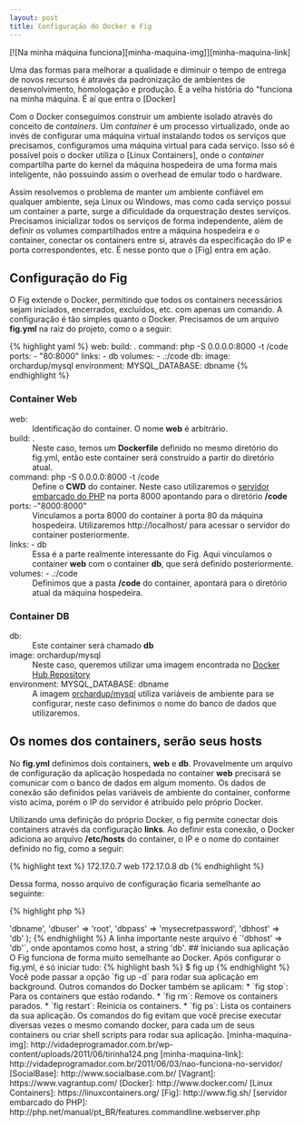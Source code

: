 ```yaml
---
layout: post
title: Configuração do Docker e Fig
---
```


[![Na minha máquina funciona][minha-maquina-img]][minha-maquina-link]

Uma das formas para melhorar a qualidade e diminuir o tempo de entrega de novos recursos é através da padronização de 
ambientes de desenvolvimento, homologação e produção. É a velha história do "funciona na minha máquina.
É aí que entra o [Docker]

Com o Docker conseguimos construir um ambiente isolado através do conceito de *containers*. Um *container* é um processo 
virtualizado, onde ao invés de configurar uma máquina virtual instalando todos os serviços que precisamos, configuramos
uma máquina virtual para cada serviço. Isso só é possível pois o docker utiliza o [Linux Containers], onde o *container*
compartilha parte do kernel da máquina hospedeira de uma forma mais inteligente, não possuindo assim o overhead de emular
todo o hardware.

Assim resolvemos o problema de manter um ambiente confiável em qualquer ambiente, seja Linux ou Windows, mas como cada
serviço possui um container a parte, surge a dificuldade da orquestração destes serviços. Precisamos inicializar todos
os serviços de forma independente, além de definir os volumes compartilhados entre a máquina hospedeira e o container,
conectar os containers entre si, através da especificação do IP e porta correspondentes, etc. É nesse ponto que o [Fig]
entra em ação.

## Configuração do Fig

O Fig extende o Docker, permitindo que todos os containers necessários sejam iniciados, encerrados, excluídos, etc. com 
apenas um comando. A configuração é tão simples quanto o Docker. Precisamos de um arquivo **fig.yml** na raiz do projeto,
como o a seguir:

{% highlight yaml %}
web:
  build: .
  command: php -S 0.0.0.0:8000 -t /code
  ports:
    - "80:8000"
  links:
    - db
  volumes:
    - .:/code
db:
  image: orchardup/mysql
  environment:
    MYSQL_DATABASE: dbname
{% endhighlight %}

### Container Web

<dl>
  <dt>web:</dt>
  <dd>Identificação do container. O nome <strong>web</strong> é arbitrário.</dd>
  
  <dt>build: .</dt>
  <dd>Neste caso, temos um <strong>Dockerfile</strong> definido no mesmo diretório do fig.yml, então este container será construído a partir do diretório atual.</dd>
  
  <dt>command: php -S 0.0.0.0:8000 -t /code</dt>
  <dd>Define o <strong>CWD</strong> do container. Neste caso utilizaremos o
    <a href="http://php.net/manual/pt_BR/features.commandline.webserver.php">servidor embarcado do PHP</a> na porta 8000
    apontando para o diretório <strong>/code</strong></dd>
    
  <dt>ports: -"8000:8000"</dt>
  <dd>Vinculamos a porta 8000 do container à porta 80 da máquina hospedeira. Utilizaremos http://localhost/ para acessar
    o servidor do container posteriormente.</dd>
  
  <dt>links: - db</dt>
  <dd>Essa é a parte realmente interessante do Fig. Aqui vinculamos o container <strong>web</strong> com o container
    <strong>db</strong>, que será definido posteriormente.</dd>
    
  <dt>volumes: - .:/code</dt>
  <dd>Definimos que a pasta <strong>/code</strong> do container, apontará para o diretório atual da máquina hospedeira.</dd>
</dl>


### Container DB

<dl>
  <dt>db:</dt>
  <dd>Este container será chamado <strong>db</strong></dd>
  
  <dt>image: orchardup/mysql</dt>
  <dd>Neste caso, queremos utilizar uma imagem encontrada no <a href="https://registry.hub.docker.com/">Docker Hub Repository</a></dd>
  
  <dt>environment: MYSQL_DATABASE: dbname</dt>
  <dd>A imagem <a href="https://registry.hub.docker.com/u/orchardup/mysql/">orchardup/mysql</a> utiliza variáveis de
    ambiente para se configurar, neste caso definimos o nome do banco de dados que utilizaremos.</dd>
</dl>

## Os nomes dos containers, serão seus hosts

No **fig.yml** definimos dois containers, **web** e **db**. Provavelmente um arquivo de configuração da aplicação hospedada
no container **web** precisará se comunicar com o banco de dados em algum momento. Os dados de conexão são definidos pelas
variáveis de ambiente do container, conforme visto acima, porém o IP do servidor é atribuído pelo próprio Docker. 

Utilizando uma definição do próprio Docker, o fig permite conectar dois containers através da configuração **links**.
Ao definir esta conexão, o Docker adiciona ao arquivo **/etc/hosts** do container, o IP e o nome do container definido
no fig, como a seguir:

{% highlight text %}
172.17.0.7 web
172.17.0.8 db
{% endhighlight %}

Dessa forma, nosso arquivo de configuração ficaria semelhante ao seguinte:

{% highlight php %}
<?php

$db = array(
  'dbname' => 'dbname',
  'dbuser' => 'root',
  'dbpass' => 'mysecretpassword',
  'dbhost' => 'db'
);
{% endhighlight %}

A linha importante neste arquivo é `'dbhost' => 'db'`, onde apontamos como host, a string 'db'.

## Iniciando sua aplicação

O Fig funciona de forma muito semelhante ao Docker. Após configurar o fig.yml, é só iniciar tudo:

{% highlight bash %}
$ fig up
{% endhighlight %}


Você pode passar a opção `fig up -d` para rodar sua aplicação em background. Outros comandos do Docker
também se aplicam:

* `fig stop`: Para os containers que estão rodando.
* `fig rm`: Remove os containers parados.
* `fig restart`: Reinicia os containers.
* `fig ps`: Lista os containers da sua aplicação.

Os comandos do fig evitam que você precise executar diversas vezes o mesmo comando docker, para cada um de seus
containers ou criar shell scripts para rodar sua aplicação.


[minha-maquina-img]: http://vidadeprogramador.com.br/wp-content/uploads/2011/06/tirinha124.png
[minha-maquina-link]: http://vidadeprogramador.com.br/2011/06/03/nao-funciona-no-servidor/
[SocialBase]: http://www.socialbase.com.br/
[Vagrant]: https://www.vagrantup.com/
[Docker]: http://www.docker.com/
[Linux Containers]: https://linuxcontainers.org/
[Fig]: http://www.fig.sh/
[servidor embarcado do PHP]: http://php.net/manual/pt_BR/features.commandline.webserver.php

